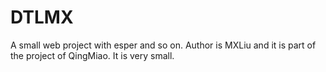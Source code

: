 DTLMX
=====

A small web project with esper and so on.
Author is MXLiu and it is part of the project of QingMiao.
It is very small.
